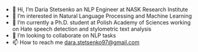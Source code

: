 - 👋 Hi, I’m Daria Stetsenko an NLP Engineer at NASK Research Institute
- 👀 I’m interested in Natural Language Processing and Machine Learning
- 🌱 I’m currently a Ph.D. student at Polish Academy of Sciences working on Hate speech detection and stylometric text analysis
- 💞️ I’m looking to collaborate on NLP tasks
- 📫 How to reach me dara.stetsenko97@gmail.com

<!---
DaryaTereshchenko/DaryaTereshchenko is a ✨ special ✨ repository because its `README.md` (this file) appears on your GitHub profile.
You can click the Preview link to take a look at your changes.
--->
